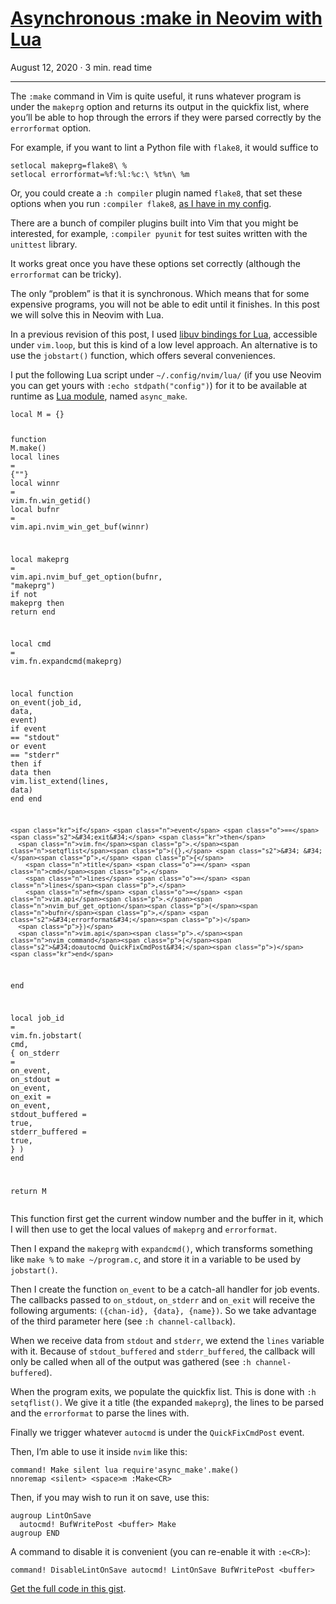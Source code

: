 # [Asynchronous :make in Neovim with Lua](https://phelipetls.github.io/posts/async-make-in-nvim-with-lua/)

August 12, 2020 · 3 min. read time

---

<p>The <code>:make</code> command in Vim is quite useful, it runs whatever program is under
the <code>makeprg</code> option and returns its output in the quickfix list, where you&rsquo;ll
be able to hop through the errors if they were parsed correctly by the
<code>errorformat</code> option.</p>
<p>For example, if you want to lint a Python file with <code>flake8</code>, it would suffice
to</p>
<div class="highlight"><pre tabindex="0" class="chroma"><code class="language-vim" data-lang="vim"><span class="nx">setlocal</span> <span class="nx">makeprg</span><span class="p">=</span><span class="nx">flake8</span>\ %<span class="err">
</span><span class="err"></span><span class="nx">setlocal</span> <span class="nx">errorformat</span><span class="p">=</span>%<span class="nx">f</span>:%<span class="nx">l</span>:%<span class="nx">c</span>:\ %<span class="nx">t</span>%<span class="nx">n</span>\ %<span class="nx">m</span><span class="err">
</span></code></pre></div><p>Or, you could create a <code>:h compiler</code> plugin named <code>flake8</code>, that set these
options when you run <code>:compiler flake8</code>,
<a href="https://github.com/phelipetls/dotfiles/blob/master/.config/nvim/compiler/flake8.vim">as I have in my config</a>.</p>
<p>There are a bunch of compiler plugins built into Vim that you might be
interested, for example, <code>:compiler pyunit</code> for test suites written with the
<code>unittest</code> library.</p>
<p>It works great once you have these options set correctly (although the
<code>errorformat</code> can be tricky).</p>
<p>The only &ldquo;problem&rdquo; is that it is synchronous. Which means that for some
expensive programs, you will not be able to edit until it finishes. In this post
we will solve this in Neovim with Lua.</p>
<p>In a previous revision of this post, I used
<a href="https://github.com/luvit/luv/blob/master/docs.md">libuv bindings for Lua</a>,
accessible under <code>vim.loop</code>, but this is kind of a low level approach. An
alternative is to use the <code>jobstart()</code> function, which offers several
conveniences.</p>
<p>I put the following Lua script under <code>~/.config/nvim/lua/</code> (if you use Neovim
you can get yours with <code>:echo stdpath(&quot;config&quot;)</code>) for it to be available at
runtime as <a href="https://www.tutorialspoint.com/lua/lua_modules.htm">Lua module</a>,
named <code>async_make</code>.</p>
<div class="highlight"><pre tabindex="0" class="chroma"><code class="language-lua" data-lang="lua"><span class="kd">local</span> <span class="n">M</span> <span class="o">=</span> <span class="p">{}</span>

<span class="kr">function</span> <span class="nc">M</span><span class="p">.</span><span class="nf">make</span><span class="p">()</span>
  <span class="kd">local</span> <span class="n">lines</span> <span class="o">=</span> <span class="p">{</span><span class="s2">&#34;&#34;</span><span class="p">}</span>
  <span class="kd">local</span> <span class="n">winnr</span> <span class="o">=</span> <span class="n">vim.fn</span><span class="p">.</span><span class="n">win_getid</span><span class="p">()</span>
  <span class="kd">local</span> <span class="n">bufnr</span> <span class="o">=</span> <span class="n">vim.api</span><span class="p">.</span><span class="n">nvim_win_get_buf</span><span class="p">(</span><span class="n">winnr</span><span class="p">)</span>

  <span class="kd">local</span> <span class="n">makeprg</span> <span class="o">=</span> <span class="n">vim.api</span><span class="p">.</span><span class="n">nvim_buf_get_option</span><span class="p">(</span><span class="n">bufnr</span><span class="p">,</span> <span class="s2">&#34;makeprg&#34;</span><span class="p">)</span>
  <span class="kr">if</span> <span class="ow">not</span> <span class="n">makeprg</span> <span class="kr">then</span> <span class="kr">return</span> <span class="kr">end</span>

  <span class="kd">local</span> <span class="n">cmd</span> <span class="o">=</span> <span class="n">vim.fn</span><span class="p">.</span><span class="n">expandcmd</span><span class="p">(</span><span class="n">makeprg</span><span class="p">)</span>

  <span class="kd">local</span> <span class="kr">function</span> <span class="nf">on_event</span><span class="p">(</span><span class="n">job_id</span><span class="p">,</span> <span class="n">data</span><span class="p">,</span> <span class="n">event</span><span class="p">)</span>
    <span class="kr">if</span> <span class="n">event</span> <span class="o">==</span> <span class="s2">&#34;stdout&#34;</span> <span class="ow">or</span> <span class="n">event</span> <span class="o">==</span> <span class="s2">&#34;stderr&#34;</span> <span class="kr">then</span>
      <span class="kr">if</span> <span class="n">data</span> <span class="kr">then</span>
        <span class="n">vim.list_extend</span><span class="p">(</span><span class="n">lines</span><span class="p">,</span> <span class="n">data</span><span class="p">)</span>
      <span class="kr">end</span>
    <span class="kr">end</span>

    <span class="kr">if</span> <span class="n">event</span> <span class="o">==</span> <span class="s2">&#34;exit&#34;</span> <span class="kr">then</span>
      <span class="n">vim.fn</span><span class="p">.</span><span class="n">setqflist</span><span class="p">({},</span> <span class="s2">&#34; &#34;</span><span class="p">,</span> <span class="p">{</span>
        <span class="n">title</span> <span class="o">=</span> <span class="n">cmd</span><span class="p">,</span>
        <span class="n">lines</span> <span class="o">=</span> <span class="n">lines</span><span class="p">,</span>
        <span class="n">efm</span> <span class="o">=</span> <span class="n">vim.api</span><span class="p">.</span><span class="n">nvim_buf_get_option</span><span class="p">(</span><span class="n">bufnr</span><span class="p">,</span> <span class="s2">&#34;errorformat&#34;</span><span class="p">)</span>
      <span class="p">})</span>
      <span class="n">vim.api</span><span class="p">.</span><span class="n">nvim_command</span><span class="p">(</span><span class="s2">&#34;doautocmd QuickFixCmdPost&#34;</span><span class="p">)</span>
    <span class="kr">end</span>
  <span class="kr">end</span>

  <span class="kd">local</span> <span class="n">job_id</span> <span class="o">=</span>
    <span class="n">vim.fn</span><span class="p">.</span><span class="n">jobstart</span><span class="p">(</span>
    <span class="n">cmd</span><span class="p">,</span>
    <span class="p">{</span>
      <span class="n">on_stderr</span> <span class="o">=</span> <span class="n">on_event</span><span class="p">,</span>
      <span class="n">on_stdout</span> <span class="o">=</span> <span class="n">on_event</span><span class="p">,</span>
      <span class="n">on_exit</span> <span class="o">=</span> <span class="n">on_event</span><span class="p">,</span>
      <span class="n">stdout_buffered</span> <span class="o">=</span> <span class="kc">true</span><span class="p">,</span>
      <span class="n">stderr_buffered</span> <span class="o">=</span> <span class="kc">true</span><span class="p">,</span>
    <span class="p">}</span>
  <span class="p">)</span>
<span class="kr">end</span>

<span class="kr">return</span> <span class="n">M</span>
</code></pre></div><p>This function first get the current window number and the buffer in it, which I
will then use to get the local values of <code>makeprg</code> and <code>errorformat</code>.</p>
<p>Then I expand the <code>makeprg</code> with <code>expandcmd()</code>, which transforms something like
<code>make %</code> to <code>make ~/program.c</code>, and store it in a variable to be used by
<code>jobstart()</code>.</p>
<p>Then I create the function <code>on_event</code> to be a catch-all handler for job events.
The callbacks passed to <code>on_stdout</code>, <code>on_stderr</code> and <code>on_exit</code> will receive the
following arguments: <code>({chan-id}, {data}, {name})</code>. So we take advantage of the
third parameter here (see <code>:h channel-callback</code>).</p>
<p>When we receive data from <code>stdout</code> and <code>stderr</code>, we extend the <code>lines</code> variable
with it. Because of <code>stdout_buffered</code> and <code>stderr_buffered</code>, the callback will
only be called when all of the output was gathered (see <code>:h channel-buffered</code>).</p>
<p>When the program exits, we populate the quickfix list. This is done with
<code>:h setqflist()</code>. We give it a title (the expanded <code>makeprg</code>), the lines to be
parsed and the <code>errorformat</code> to parse the lines with.</p>
<p>Finally we trigger whatever <code>autocmd</code> is under the <code>QuickFixCmdPost</code> event.</p>
<p>Then, I&rsquo;m able to use it inside <code>nvim</code> like this:</p>
<div class="highlight"><pre tabindex="0" class="chroma"><code class="language-vim" data-lang="vim"><span class="nx">command</span><span class="p">!</span> <span class="nx">Make</span> <span class="nx">silent</span> <span class="nx">lua</span> <span class="nx">require</span><span class="s1">&#39;async_make&#39;</span>.<span class="nx">make</span><span class="p">()</span><span class="err">
</span><span class="err"></span><span class="nx">nnoremap</span> <span class="p">&lt;</span><span class="nx">silent</span><span class="p">&gt;</span> <span class="p">&lt;</span><span class="nx">space</span><span class="p">&gt;</span><span class="nx">m</span> :<span class="nx">Make</span><span class="p">&lt;</span><span class="nx">CR</span><span class="p">&gt;</span><span class="err">
</span></code></pre></div><p>Then, if you may wish to run it on save, use this:</p>
<div class="highlight"><pre tabindex="0" class="chroma"><code class="language-vim" data-lang="vim"><span class="nx">augroup</span> <span class="nx">LintOnSave</span><span class="err">
</span><span class="err"></span>  <span class="nx">autocmd</span><span class="p">!</span> <span class="nx">BufWritePost</span> <span class="p">&lt;</span><span class="nx">buffer</span><span class="p">&gt;</span> <span class="nx">Make</span><span class="err">
</span><span class="err"></span><span class="nx">augroup</span> <span class="nx">END</span><span class="err">
</span></code></pre></div><p>A command to disable it is convenient (you can re-enable it with <code>:e&lt;CR&gt;</code>):</p>
<div class="highlight"><pre tabindex="0" class="chroma"><code class="language-vim" data-lang="vim"><span class="nx">command</span><span class="p">!</span> <span class="nx">DisableLintOnSave</span> <span class="nx">autocmd</span><span class="p">!</span> <span class="nx">LintOnSave</span> <span class="nx">BufWritePost</span> <span class="p">&lt;</span><span class="nx">buffer</span><span class="p">&gt;</span><span class="err">
</span></code></pre></div><p><a href="https://gist.github.com/phelipetls/639a1b5f021d17c4124cccc83e518566">Get the full code in this gist</a>.</p>

